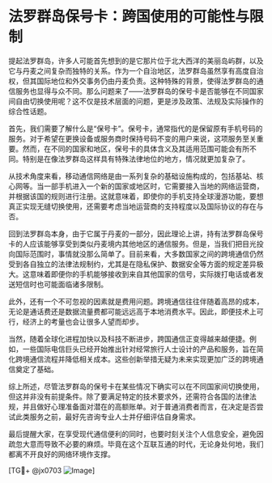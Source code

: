 # 法罗群岛保号卡：跨国使用的可能性与限制

提起法罗群岛，许多人可能首先想到的是它那片位于北大西洋的美丽岛屿群，以及它与丹麦之间复杂而独特的关系。作为一个自治地区，法罗群岛虽然享有高度自治权，但其国际地位和外交事务仍由丹麦负责。这种特殊的背景，使得法罗群岛的通信服务也显得与众不同。那么问题来了——法罗群岛的保号卡是否能够在不同国家间自由切换使用呢？这不仅是技术层面的问题，更是涉及政策、法规及实际操作的综合性话题。

首先，我们需要了解什么是“保号卡”。保号卡，通常指代的是保留原有手机号码的服务。对于希望在更换设备或服务商时保持号码不变的用户来说，这项服务至关重要。然而，在不同的国家和地区，保号卡的具体含义及其适用范围可能会有所不同。特别是在像法罗群岛这样具有特殊法律地位的地方，情况就更加复杂了。

从技术角度来看，移动通信网络是由一系列复杂的基础设施构成的，包括基站、核心网等。当一部手机进入一个新的国家或地区时，它需要接入当地的网络运营商，并根据该国的规则进行注册。这就意味着，即使你的手机支持全球漫游功能，要想真正实现无缝切换使用，还需要考虑当地运营商的支持程度以及国际协议的存在与否。

回到法罗群岛本身，由于它属于丹麦的一部分，因此理论上讲，持有法罗群岛保号卡的人应该能够享受到类似丹麦境内其他地区的通信服务。但是，当我们把目光投向国际范围时，事情就没那么简单了。目前来看，大多数国家之间的跨境通信仍然受到各自独立的法律法规制约，尤其是在隐私保护、数据安全等方面的规定差异极大。这意味着即便你的手机能够接收到来自其他国家的信号，实际拨打电话或者发送短信时也可能面临诸多限制。

此外，还有一个不可忽视的因素就是费用问题。跨境通信往往伴随着高昂的成本，无论是通话费还是数据流量费都可能远远高于本地消费水平。因此，即便技术上可行，经济上的考量也会让很多人望而却步。

当然，随着全球化进程加快以及科技不断进步，跨国通信正变得越来越便捷。例如，一些国际电信巨头已经开始推出针对经常旅行人士设计的产品和服务，旨在简化跨境通信流程并降低相关成本。这些创新举措无疑为未来实现更加广泛的跨境通信奠定了基础。

综上所述，尽管法罗群岛的保号卡在某些情况下确实可以在不同国家间切换使用，但这并非没有前提条件。除了要满足特定的技术要求外，还需符合各国的法律法规，并且做好心理准备面对潜在的高额账单。对于普通消费者而言，在决定是否尝试此类服务之前，最好先咨询专业人士并仔细评估自身需求。

最后提醒大家，在享受现代通信便利的同时，也要时刻关注个人信息安全，避免因疏忽大意而导致不必要的麻烦。毕竟在这个互联互通的时代，无论身处何地，我们都离不开良好的网络环境作支撑。

[TG💪+ @jx0703 ![Image](https://github.com/user-attachments/assets/dbca1d08-cadb-493c-b0ec-ad6f7a83f270)]